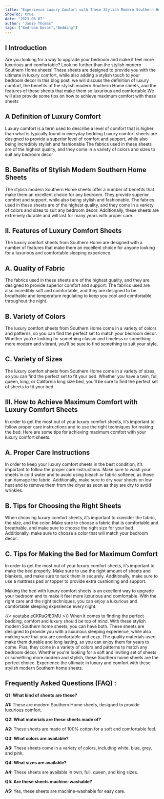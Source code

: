 ```yaml
---
title: "Experience Luxury Comfort with These Stylish Modern Southern Home Sheets!"
ShowToc: true 
date: "2023-06-07"
author: "Jamie Thomas" 
tags: ["Bedroom Decor","Bedding"]
---
```

## I Introduction
Are you looking for a way to upgrade your bedroom and make it feel more luxurious and comfortable? Look no further than the stylish modern Southern Home sheets! These sheets are designed to provide you with the ultimate in luxury comfort, while also adding a stylish touch to your bedroom decor In this blog post, we will discuss the definition of luxury comfort, the benefits of the stylish modern Southern Home sheets, and the features of these sheets that make them so luxurious and comfortable We will also provide some tips on how to achieve maximum comfort with these sheets 

## A Definition of Luxury Comfort
Luxury comfort is a term used to describe a level of comfort that is higher than what is typically found in everyday bedding Luxury comfort sheets are designed to provide a superior level of comfort and support, while also being incredibly stylish and fashionable The fabrics used in these sheets are of the highest quality, and they come in a variety of colors and sizes to suit any bedroom decor

## B. Benefits of Stylish Modern Southern Home Sheets
The stylish modern Southern Home sheets offer a number of benefits that make them an excellent choice for any bedroom. They provide superior comfort and support, while also being stylish and fashionable. The fabrics used in these sheets are of the highest quality, and they come in a variety of colors and sizes to suit any bedroom decor. Additionally, these sheets are extremely durable and will last for many years with proper care.

## II. Features of Luxury Comfort Sheets
The luxury comfort sheets from Southern Home are designed with a number of features that make them an excellent choice for anyone looking for a luxurious and comfortable sleeping experience. 

## A. Quality of Fabric
The fabrics used in these sheets are of the highest quality, and they are designed to provide superior comfort and support. The fabrics used are also incredibly soft and comfortable, and they are designed to be breathable and temperature regulating to keep you cool and comfortable throughout the night. 

## B. Variety of Colors
The luxury comfort sheets from Southern Home come in a variety of colors and patterns, so you can find the perfect set to match your bedroom decor. Whether you’re looking for something classic and timeless or something more modern and vibrant, you’ll be sure to find something to suit your style. 

## C. Variety of Sizes
The luxury comfort sheets from Southern Home come in a variety of sizes, so you can find the perfect set to fit your bed. Whether you have a twin, full, queen, king, or California king size bed, you’ll be sure to find the perfect set of sheets to fit your bed. 

## III. How to Achieve Maximum Comfort with Luxury Comfort Sheets
In order to get the most out of your luxury comfort sheets, it’s important to follow proper care instructions and to use the right techniques for making the bed. Here are some tips for achieving maximum comfort with your luxury comfort sheets. 

## A. Proper Care Instructions
In order to keep your luxury comfort sheets in the best condition, it’s important to follow the proper care instructions. Make sure to wash your sheets in cold water and to avoid using bleach or fabric softener, as these can damage the fabric. Additionally, make sure to dry your sheets on low heat and to remove them from the dryer as soon as they are dry to avoid wrinkles.

## B. Tips for Choosing the Right Sheets
When choosing luxury comfort sheets, it’s important to consider the fabric, the size, and the color. Make sure to choose a fabric that is comfortable and breathable, and make sure to choose the right size for your bed. Additionally, make sure to choose a color that will match your bedroom decor. 

## C. Tips for Making the Bed for Maximum Comfort
In order to get the most out of your luxury comfort sheets, it’s important to make the bed properly. Make sure to use the right amount of sheets and blankets, and make sure to tuck them in securely. Additionally, make sure to use a mattress pad or topper to provide extra cushioning and support. 

Making the bed with luxury comfort sheets is an excellent way to upgrade your bedroom and to make it feel more luxurious and comfortable. With the right care and the right techniques, you can enjoy a luxurious and comfortable sleeping experience every night.

{{< youtube eCKRuGfE0MU >}} 
When it comes to finding the perfect bedding, comfort and luxury should be top of mind. With these stylish modern Southern home sheets, you can have both. These sheets are designed to provide you with a luxurious sleeping experience, while also making sure that you are comfortable and cozy. The quality materials used make them durable and long lasting, so you can enjoy them for years to come. Plus, they come in a variety of colors and patterns to match any bedroom décor. Whether you're looking for a soft and inviting set of sheets or something more modern and stylish, these Southern home sheets are the perfect choice. Experience the ultimate in luxury and comfort with these stylish modern Southern home sheets.

## Frequently Asked Questions (FAQ) :
**Q1: What kind of sheets are these?**

**A1:** These are modern Southern Home sheets, designed to provide luxurious comfort.

**Q2: What materials are these sheets made of?**

**A2:** These sheets are made of 100% cotton for a soft and comfortable feel.

**Q3: What colors are available?**

**A3:** These sheets come in a variety of colors, including white, blue, grey, and pink.

**Q4: What sizes are available?**

**A4:** These sheets are available in twin, full, queen, and king sizes.

**Q5: Are these sheets machine-washable?**

**A5:** Yes, these sheets are machine-washable for easy care.



